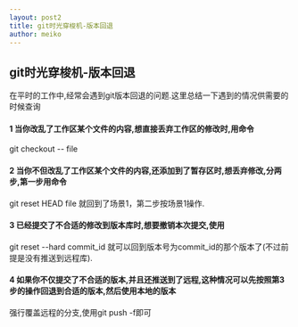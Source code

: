 ```yaml
---
layout: post2
title: git时光穿梭机-版本回退
author: meiko
---
```





## git时光穿梭机-版本回退
在平时的工作中,经常会遇到git版本回退的问题.这里总结一下遇到的情况供需要的时候查询

#### 1 当你改乱了工作区某个文件的内容,想直接丢弃工作区的修改时,用命令

git checkout -- file
#### 2 当你不但改乱了工作区某个文件的内容,还添加到了暂存区时,想丢弃修改,分两步,第一步用命令

git reset HEAD file
就回到了场景1，第二步按场景1操作.

#### 3 已经提交了不合适的修改到版本库时,想要撤销本次提交,使用

git reset --hard commit_id 
就可以回到版本号为commit_id的那个版本了(不过前提是没有推送到远程库).

#### 4 如果你不仅提交了不合适的版本,并且还推送到了远程,这种情况可以先按照第3步的操作回退到合适的版本,然后使用本地的版本

强行覆盖远程的分支,使用git push -f即可
                 